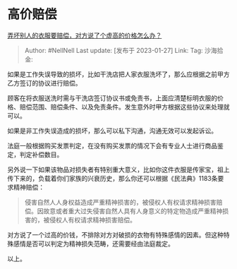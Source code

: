 # 高价赔偿

[弄坏别人的衣服要赔偿，对方说了个虚高的价格怎么办？](https://www.zhihu.com/question/580191380/answer/2861973500)

> Author: #NellNell
> Last update: [发布于 2023-01-27]
> Link:
> Tag:
> 沙海拾金:

如果是工作失误导致的损坏，比如干洗店把人家衣服洗坏了，那么应根据之前甲方乙方签订的协议进行赔偿。

顾客在将衣服送洗时需与干洗店签订协议书或免责书，上面应清楚标明衣服的价格、赔偿范围、赔偿条件、以及免责条件。发生意外时甲方根据这些协议来处理就可以。

如果是非工作失误造成的损坏，那么可以私下沟通，沟通无效可以发起诉讼。

法庭一般根据购买发票判定，在没有购买发票的情况下会有专业人士进行商品鉴定，判定补偿数目。

另外说一下如果该物品对损失者有特别重大意义，比如你这件衣服是传家宝，祖上传下来的，负载着你们家族的兴衰历史，那么你还可以根据《民法典》1183条要求精神赔偿：

> 侵害自然人人身权益造成严重精神损害的，被侵权人有权请求精神损害赔偿。因故意或者重大过失侵害自然人具有人身意义的特定物造成严重精神损害的，被侵权人有权请求精神损害赔偿。

对方说了一个过高的价钱，不排除对方对破损的衣物有特殊感情的因素。但这种特殊感情是否可以判定为精神损失范畴，还需要经由法庭裁定。

以上。
